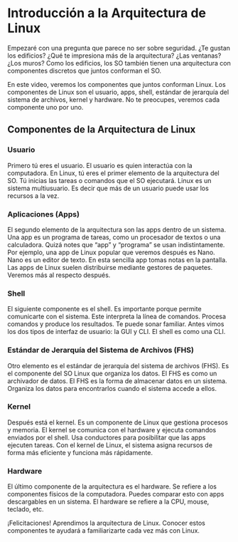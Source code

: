 # Introducción a la Arquitectura de Linux

Empezaré con una pregunta que parece no ser sobre seguridad. ¿Te gustan los edificios? ¿Qué te impresiona más de la arquitectura? ¿Las ventanas? ¿Los muros? Como los edificios, los SO también tienen una arquitectura con componentes discretos que juntos conforman el SO.

En este video, veremos los componentes que juntos conforman Linux. Los componentes de Linux son el usuario, apps, shell, estándar de jerarquía del sistema de archivos, kernel y hardware. No te preocupes, veremos cada componente uno por uno.

## Componentes de la Arquitectura de Linux

### Usuario

Primero tú eres el usuario. El usuario es quien interactúa con la computadora. En Linux, tú eres el primer elemento de la arquitectura del SO. Tú inicias las tareas o comandos que el SO ejecutará. Linux es un sistema multiusuario. Es decir que más de un usuario puede usar los recursos a la vez.

### Aplicaciones (Apps)

El segundo elemento de la arquitectura son las apps dentro de un sistema. Una app es un programa de tareas, como un procesador de textos o una calculadora. Quizá notes que “app” y “programa” se usan indistintamente. Por ejemplo, una app de Linux popular que veremos después es Nano. Nano es un editor de texto. En esta sencilla app tomas notas en la pantalla. Las apps de Linux suelen distribuirse mediante gestores de paquetes. Veremos más al respecto después.

### Shell

El siguiente componente es el shell. Es importante porque permite comunicarte con el sistema. Este interpreta la línea de comandos. Procesa comandos y produce los resultados. Te puede sonar familiar. Antes vimos los dos tipos de interfaz de usuario: la GUI y CLI. El shell es como una CLI.

### Estándar de Jerarquía del Sistema de Archivos (FHS)

Otro elemento es el estándar de jerarquía del sistema de archivos (FHS). Es el componente del SO Linux que organiza los datos. El FHS es como un archivador de datos. El FHS es la forma de almacenar datos en un sistema. Organiza los datos para encontrarlos cuando el sistema accede a ellos.

### Kernel

Después está el kernel. Es un componente de Linux que gestiona procesos y memoria. El kernel se comunica con el hardware y ejecuta comandos enviados por el shell. Usa conductores para posibilitar que las apps ejecuten tareas. Con el kernel de Linux, el sistema asigna recursos de forma más eficiente y funciona más rápidamente.

### Hardware

El último componente de la arquitectura es el hardware. Se refiere a los componentes físicos de la computadora. Puedes comparar esto con apps descargables en un sistema. El hardware se refiere a la CPU, mouse, teclado, etc.

¡Felicitaciones! Aprendimos la arquitectura de Linux. Conocer estos componentes te ayudará a familiarizarte cada vez más con Linux.
